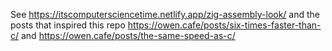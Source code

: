 See https://itscomputersciencetime.netlify.app/zig-assembly-look/ and the posts that inspired this repo https://owen.cafe/posts/six-times-faster-than-c/ and https://owen.cafe/posts/the-same-speed-as-c/
